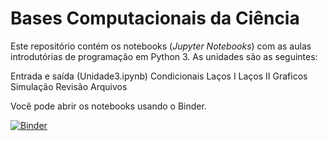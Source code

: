 # Bases Computacionais da Ciência

Este repositório contém os notebooks (*Jupyter Notebooks*) com as aulas introdutórias de programação em Python 3. As unidades são as seguintes:

Entrada e saída (Unidade3.ipynb)
Condicionais
Laços I
Laços II
Graficos
Simulação
Revisão
Arquivos

Você pode abrir os notebooks usando o Binder. 

[![Binder](http://mybinder.org/badge.svg)](https://mybinder.org/v2/gh/daniel-ufabc/bcc-ufabc/master)


